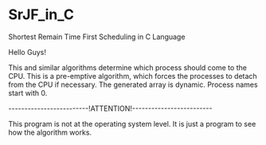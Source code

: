 # SrJF_in_C
Shortest Remain Time First Scheduling in C Language

Hello Guys!

This and similar algorithms determine which process should come to the CPU.
This is a pre-emptive algorithm, which forces the processes to detach from the CPU if necessary.
The generated array is dynamic. Process names start with 0.

-------------------------!ATTENTION!-------------------------

This program is not at the operating system level. It is just a program to see how the algorithm works.
